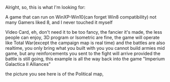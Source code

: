 Alright, so, this is what I'm looking for:

A game that can run on WinXP-Win10(can forget Win8 compatibility) not many Gamers liked 8, and I never touched it myself

Video Card, eh, don't need it to be too fancy, the fancier it's made, the less people can enjoy, 3D program or Isometric are fine, the game will operate like Total War(except the campaign map is real time) and the battles are also realtime, you only bring what you built with you you cannot build armies mid game, but any reinforcements you sent to the fight will arrive provided the battle is still going, this example is all the way back into the game "Imperium Galactica II Alliances"

the picture you see here is of the Political map, 
